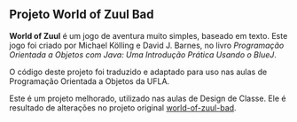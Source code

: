 ## Projeto World of Zuul Bad

**World of Zuul** é um jogo de aventura muito simples, baseado em texto.
Este jogo foi criado por Michael Kölling e David J. Barnes, no livro *Programação Orientada a Objetos com Java: Uma Introdução Prática Usando o BlueJ*.

O código deste projeto foi traduzido e adaptado para uso nas aulas de Programação Orientada a Objetos da UFLA.

Este é um projeto melhorado, utilizado nas aulas de Design de Classe. Ele é resultado de alterações no projeto original [world-of-zuul-bad](https://github.com/ufla-ppoo/world-of-zuul-bad).
